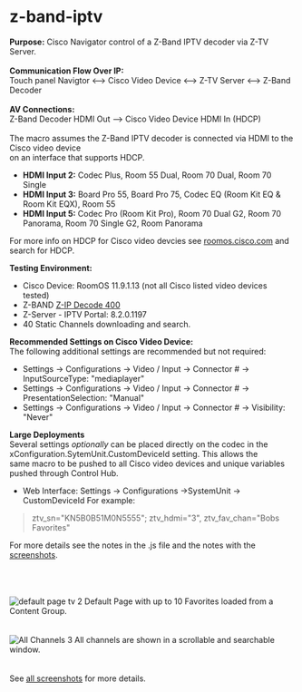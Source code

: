# z-band-iptv
**Purpose:** Cisco Navigator control of a Z-Band IPTV decoder via Z-TV Server.
\
\
**Communication Flow Over IP:** \
Touch panel Navigtor <--> Cisco Video Device <--> Z-TV Server <--> Z-Band Decoder
\
\
**AV Connections:** \
Z-Band Decoder HDMI Out --> Cisco Video Device HDMI In (HDCP)
\
\
The macro assumes the Z-Band IPTV decoder is connected via HDMI to the Cisco video device \
on an interface that supports HDCP.  
- **HDMI Input 2:** Codec Plus, Room 55 Dual, Room 70 Dual, Room 70 Single 
- **HDMI Input 3:** Board Pro 55, Board Pro 75, Codec EQ (Room Kit EQ & Room Kit EQX), Room 55 
- **HDMI Input 5:** Codec Pro (Room Kit Pro), Room 70 Dual G2, Room 70 Panorama, Room 70 Single G2, Room Panorama 

For more info on HDCP for Cisco video devcies see [roomos.cisco.com](https://roomos.cisco.com/xapi/search?domain=Video&search=hdcp) and search for HDCP.

**Testing Environment:** 
- Cisco Device: RoomOS 11.9.1.13 (not all Cisco listed video devices tested) 
- Z-BAND [Z-IP Decode 400](https://www.z-band.com/products/z-ip-systems/z-ip-decode/z-ip-decode-400) 
- Z-Server - IPTV Portal: 8.2.0.1197  
- 40 Static Channels downloading and search.


**Recommended Settings on Cisco Video Device:** \
The following additional settings are recommended but not required:
- Settings -> Configurations -> Video / Input -> Connector # -> InputSourceType: "mediaplayer"
- Settings -> Configurations -> Video / Input -> Connector # -> PresentationSelection: "Manual"
- Settings -> Configurations -> Video / Input -> Connector # -> Visibility: "Never"


**Large Deployments** \
Several settings *optionally* can be placed directly on the codec in the xConfiguration.SytemUnit.CustomDeviceId setting.  This allows the \
same macro to be pushed to all Cisco video devices and unique variables pushed through Control Hub. 
- Web Interface: Settings -> Configurations ->SystemUnit -> CustomDeviceId
For example: 
> ztv_sn="KN5B0B51M0N5555"; ztv_hdmi="3", ztv_fav_chan="Bobs Favorites"

For more details see the notes in the .js file and the notes with the [screenshots](https://github.com/vtjoeh/z-band-iptv/tree/main/screenshots). 
 
\
\
\
![default page tv 2](https://github.com/vtjoeh/z-band-iptv/assets/16569532/9cc80ecb-af04-4d36-8e10-690f738d2d8b)
Default Page with up to 10 Favorites loaded from a Content Group. 
\
\
\
![All Channels 3](https://github.com/vtjoeh/z-band-iptv/assets/16569532/3d7a985f-5a8f-4a56-9bcc-5088d52b975a)
All channels are shown in a scrollable and searchable window. 
\
\
\
See [all screenshots](https://github.com/vtjoeh/z-band-iptv/tree/main/screenshots) for more details. 

